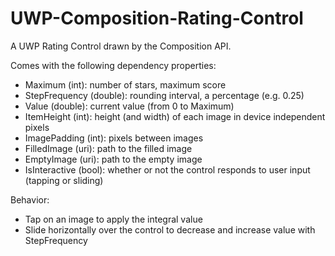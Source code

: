 # UWP-Composition-Rating-Control
A UWP Rating Control drawn by the Composition API.

Comes with the following dependency properties:
* Maximum (int): number of stars, maximum score
* StepFrequency (double): rounding interval, a percentage (e.g. 0.25)
* Value (double): current value (from 0 to Maximum)
* ItemHeight (int): height (and width) of each image in device independent pixels
* ImagePadding (int): pixels between images
* FilledImage (uri): path to the filled image
* EmptyImage (uri): path to the empty image
* IsInteractive (bool): whether or not the control responds to user input (tapping or sliding)

Behavior:
* Tap on an image to apply the integral value
* Slide horizontally over the control to decrease and increase value with StepFrequency
